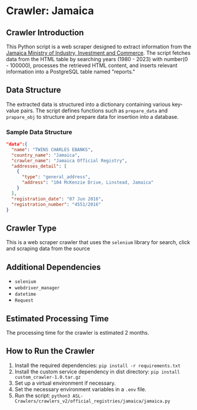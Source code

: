 # Crawler: Jamaica

## Crawler Introduction
This Python script is a web scraper designed to extract information from the [Jamaica Ministry of Industry, Investment and Commerce](https://www.orcjamaica.com/CompanySearch.aspx). The script fetches data from the HTML table by searching years (1980 - 2023) with number(0 - 100000), processes the retrieved HTML content, and inserts relevant information into a PostgreSQL table named "reports."

## Data Structure
The extracted data is structured into a dictionary containing various key-value pairs. The script defines functions such as `prepare_data` and `prapare_obj` to structure and prepare data for insertion into a database.

### Sample Data Structure
```json
"data":{
  "name": "TWINS CHARLES EBANKS",
  "country_name": "Jamaica",
  "crawler_name": "Jamaica Official Registry",
  "addresses_detail": [
    {
      "type": "general_address",
      "address": "104 McKenzie Drive, Linstead, Jamaica"
    }
  ],
  "registration_date": "07 Jun 2016",
  "registration_number": "4551/2016"
}
```

## Crawler Type
This is a web scraper crawler that uses the `selenium` library for search, click and scraping data from the source

## Additional Dependencies
- `selenium`
- `webdriver_manager`
- `datetime`
- `Request`

## Estimated Processing Time
The processing time for the crawler is estimated 2 months.

## How to Run the Crawler
1. Install the required dependencies: `pip install -r requirements.txt`
2. Install the custom service dependency in dist directory: `pip install custom_crawler-1.0.tar.gz` 
3. Set up a virtual environment if necessary.
4. Set the necessary environment variables in a `.env` file.
5. Run the script: `python3 ASL-Crawlers/crawlers_v2/official_registries/jamaica/jamaica.py`